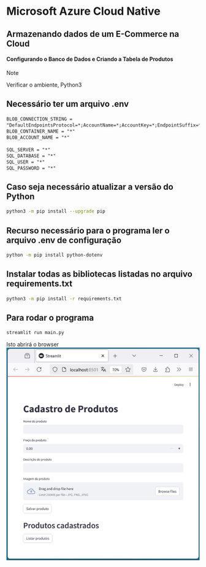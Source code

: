 # Microsoft Azure Cloud Native
## Armazenando dados de um E-Commerce na Cloud 
#### Configurando o Banco de Dados e Criando a Tabela de Produtos 

> [!NOTE]
> Verificar o ambiente, Python3

## Necessário ter um arquivo .env
```
BLOB_CONNECTION_STRING = "DefaultEndpointsProtocol=*;AccountName=*;AccountKey=*;EndpointSuffix=*"
BLOB_CONTAINER_NAME = "*"
BLOB_ACCOUNT_NAME = "*"

SQL_SERVER = "*"
SQL_DATABASE = "*"
SQL_USER = "*"
SQL_PASSWORD = "*"
```

## Caso seja necessário atualizar a versão do Python
```bash
python3 -m pip install --upgrade pip
```

## Recurso necessário para o programa ler o arquivo .env de configuração
```bash
python -m pip install python-dotenv
```

## Instalar todas as bibliotecas listadas no arquivo requirements.txt
```bash
python3 -m pip install -r requirements.txt
```

## Para rodar o programa
```bash
streamlit run main.py
```
Isto abrirá o browser
![Página](./doc/assets/images/browser.png)
          

